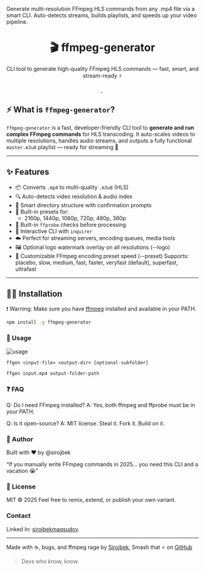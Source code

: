 Generate multi-resolution FFmpeg HLS commands from any .mp4 file via a smart CLI. Auto-detects streams, builds playlists, and speeds up your video pipeline.

<h1 align="center">🎬 ffmpeg-generator</h1>
<p align="center">CLI tool to generate high-quality FFmpeg HLS commands — fast, smart, and stream-ready ⚡</p>

<p align="center">
  <a href="https://www.npmjs.com/package/ffmpeg-generator">
    <img src="https://img.shields.io/npm/v/ffmpeg-generator?color=blue" alt=""/>
  </a>
  <img src="https://img.shields.io/npm/dw/ffmpeg-generator?color=green" alt=""/>
  <img src="https://img.shields.io/badge/ffmpeg-powered-ff0000?logo=ffmpeg&logoColor=white" alt=""/>
</p>

## ⚡ What is `ffmpeg-generator`?

`ffmpeg-generator` is a fast, developer-friendly CLI tool to **generate and run complex FFmpeg commands** for HLS transcoding. It auto-scales videos to multiple resolutions, handles audio streams, and outputs a fully functional `master.m3u8` playlist — ready for streaming 🚀

---

## ✨ Features

- 📦 Converts `.mp4` to multi-quality `.m3u8` (HLS)
- 🔍 Auto-detects video resolution & audio index
- 📂 Smart directory structure with confirmation prompts
- 🧠 Built-in presets for:
    - 2160p, 1440p, 1080p, 720p, 480p, 360p
- 🧪 Built-in `ffprobe` checks before processing
- 💬 Interactive CLI with `inquirer`
- ☁️ Perfect for streaming servers, encoding queues, media tools
- 🖼️ Optional logo watermark overlay on all resolutions (--logo)
- 🚀 Customizable FFmpeg encoding preset speed (--preset)
  Supports: placebo, slow, medium, fast, faster, veryfast (default), superfast, ultrafast

---

## 🧑‍💻 Installation

❗ Warning: Make sure you have [ffmpeg](https://ffmpeg.org/) installed and available in your PATH.

```bash
npm install -g ffmpeg-generator
```

### 🚀 Usage

![usage](https://files.catbox.moe/t1m336.gif)

```
ffgen <input-file> <output-dir> [optional-subfolder]
```

```bash
ffgen input.mp4 output-folder-path
```

### ❓ FAQ

Q: Do I need FFmpeg installed?
A: Yes, both ffmpeg and ffprobe must be in your PATH.

Q: Is it open-source?
A: MIT license. Steal it. Fork it. Build on it.

### 🧠 Author

Built with ❤️ by @sirojbek

“If you manually write FFmpeg commands in 2025…
you need this CLI and a vacation 😭”

### 📜 License

MIT © 2025
Feel free to remix, extend, or publish your own variant.

### Contact
Linked In: [sirojbekmaqsudov](https://www.linkedin.com/in/sirojbek/)  

---
Made with ☕, bugs, and ffmpeg rage by [Sirojbek](https://github.com/sirojbek), Smash that ⭐ on [GitHub](https://github.com/SirojbekMaqsudov/ffmpeg-generator)

> Devs who know, know.